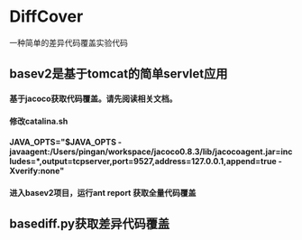 # DiffCover
一种简单的差异代码覆盖实验代码


## basev2是基于tomcat的简单servlet应用
#### 基于jacoco获取代码覆盖。请先阅读相关文档。
#### 修改catalina.sh 
#### JAVA_OPTS="$JAVA_OPTS -javaagent:/Users/pingan/workspace/jacoco0.8.3/lib/jacocoagent.jar=includes=*,output=tcpserver,port=9527,address=127.0.0.1,append=true -Xverify:none"
#### 进入basev2项目，运行ant report 获取全量代码覆盖


## basediff.py获取差异代码覆盖




